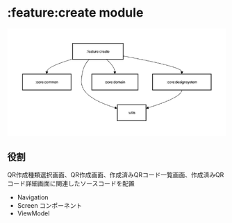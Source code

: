 # :feature:create module

![:feature:create](../../images/module/feature/create.png)

## 役割

QR作成種類選択画面、QR作成画面、作成済みQRコード一覧画面、作成済みQRコード詳細画面に関連したソースコードを配置

* Navigation
* Screen コンポーネント
* ViewModel
